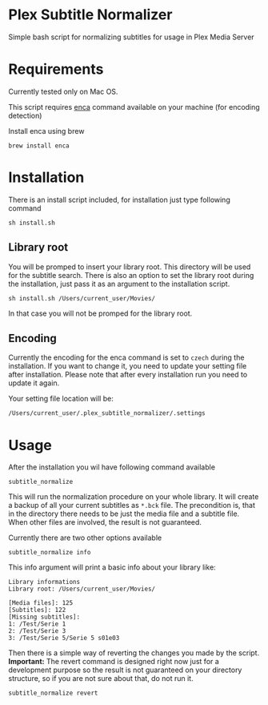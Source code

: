 # Plex Subtitle Normalizer
Simple bash script for normalizing subtitles for usage in Plex Media Server

# Requirements
Currently tested only on Mac OS.

This script requires [enca](https://github.com/nijel/enca) command available on your machine (for encoding detection)

Install enca using brew
```
brew install enca
```
# Installation
There is an install script included, for installation just type following command
```
sh install.sh
```

## Library root
You will be promped to insert your library root. This directory will be used for the subtitle search. There is also an option to set the library root during the installation, just pass it as an argument to the installation script.
```
sh install.sh /Users/current_user/Movies/
```

In that case you will not be promped for the library root.

## Encoding
Currently the encoding for the enca command is set to `czech` during the installation. If you want to change it, you need to update your setting file after installation. Please note that after every installation run you need to update it again.

Your setting file location will be:
```
/Users/current_user/.plex_subtitle_normalizer/.settings
```

# Usage
After the installation you wil have following command available
```
subtitle_normalize
```

This will run the normalization procedure on your whole library. It will create a backup of all your current subtitles as `*.bck` file. The precondition is, that in the directory there needs to be just the media file and a subtitle file. When other files are involved, the result is not guaranteed.

Currently there are two other options available

```
subtitle_normalize info
```
This info argument will print a basic info about your library like:
```
Library informations
Library root: /Users/current_user/Movies/

[Media files]: 125
[Subtitles]: 122
[Missing subtitles]:
1: /Test/Serie 1
2: /Test/Serie 3
3: /Test/Serie 5/Serie 5 s01e03
```

Then there is a simple way of reverting the changes you made by the script.
**Important:** The revert command is designed right now just for a development purpose so the result is not guaranteed on your directory structure, so if you are not sure about that, do not run it.
```
subtitle_normalize revert
```